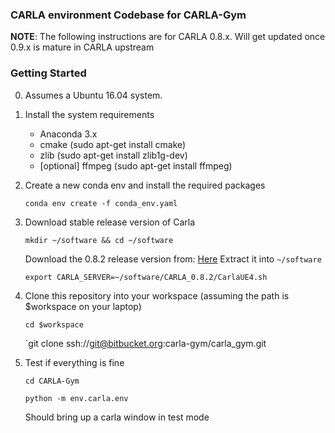 ### CARLA environment Codebase for CARLA-Gym

**NOTE**: The following instructions are for CARLA 0.8.x. Will get updated once 0.9.x is mature in CARLA upstream

### Getting Started

0. Assumes a Ubuntu 16.04 system.
1. Install the system requirements
	- Anaconda 3.x
	- cmake (sudo apt-get install cmake)
	- zlib (sudo apt-get install zlib1g-dev)
	- [optional] ffmpeg (sudo apt-get install ffmpeg)
	
2. Create a new conda env and install the required packages

    `conda env create -f conda_env.yaml`
    
3. Download stable release version of Carla

    `mkdir ~/software && cd ~/software`

    Download the 0.8.2 release version from: [Here](https://drive.google.com/open?id=1ZtVt1AqdyGxgyTm69nzuwrOYoPUn_Dsm)
    Extract it into `~/software`

    `export CARLA_SERVER=~/software/CARLA_0.8.2/CarlaUE4.sh`
    
4. Clone this repository into your workspace (assuming the path is $workspace on your laptop)

    `cd $workspace`

    `git clone ssh://git@bitbucket.org:carla-gym/carla_gym.git
    
5. Test if everything is fine
 
    `cd CARLA-Gym`

    `python -m env.carla.env`
  
     Should bring up a carla window in test mode
